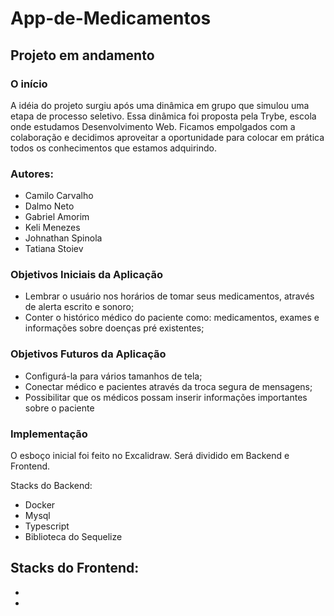 # App-de-Medicamentos

## Projeto em andamento

### O início

A idéia do projeto surgiu após uma dinâmica em grupo que  simulou uma etapa de processo seletivo. Essa dinâmica foi proposta pela Trybe, escola onde estudamos Desenvolvimento Web. 
Ficamos empolgados com a colaboração e decidimos aproveitar a oportunidade para colocar em prática todos os conhecimentos que estamos adquirindo. 

### Autores: 

- Camilo Carvalho
- Dalmo Neto 
- Gabriel Amorim
- Keli Menezes
- Johnathan Spinola
- Tatiana Stoiev

### Objetivos Iniciais da Aplicação

- Lembrar o usuário nos horários de tomar seus medicamentos, através de alerta escrito e sonoro;
- Conter o histórico médico do paciente como: medicamentos, exames e informações sobre doenças pré existentes; 

### Objetivos Futuros da Aplicação

- Configurá-la para vários tamanhos de tela;
- Conectar médico e pacientes através da troca segura de mensagens;
- Possibilitar que os médicos possam inserir informações importantes sobre o paciente 

### Implementação

O esboço inicial foi feito no Excalidraw.
Será dividido em Backend e Frontend.

Stacks do Backend:
- Docker
- Mysql
- Typescript
- Biblioteca do Sequelize

Stacks do Frontend:
- 
- 
- 

